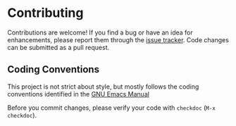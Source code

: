 # Contributing

Contributions are welcome! If you find a bug or have an idea for enhancements,
please report them through the
[issue tracker](https://github.com/hg-jt/mrnag/issues). Code changes can be
submitted as a pull request.


## Coding Conventions

This project is not strict about style, but mostly follows the coding conventions
identified in the
[GNU Emacs Manual](https://www.gnu.org/software/emacs/manual/html_node/elisp/Tips.html)

Before you commit changes, please verify your code with `checkdoc` (`M-x checkdoc`).

